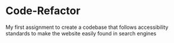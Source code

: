 # Code-Refactor
My first assignment to create a codebase that follows accessibility standards to make the website easily found in search engines
